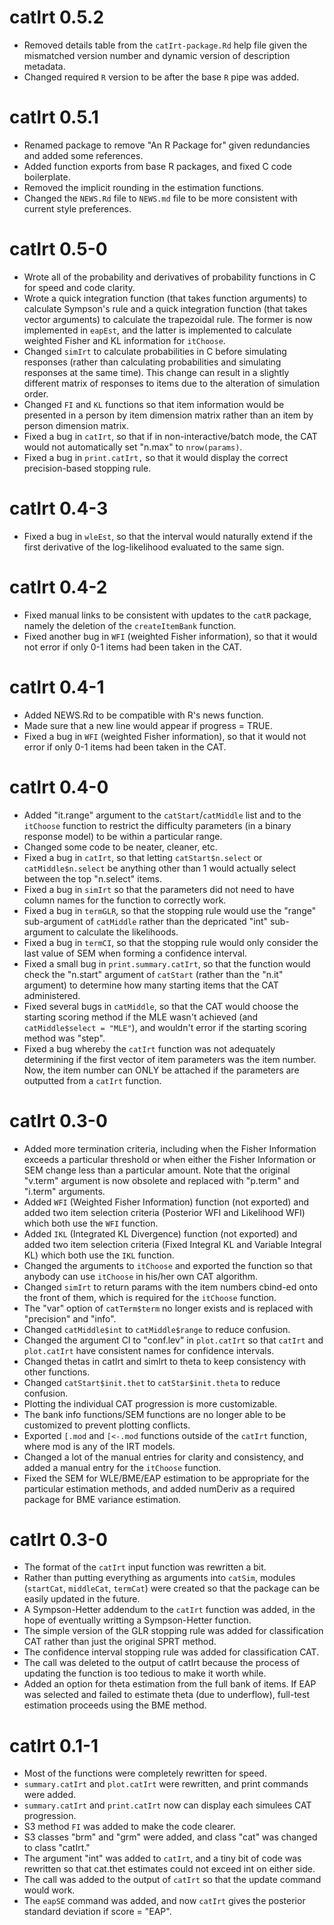 # catIrt 0.5.2

* Removed details table from the `catIrt-package.Rd` help file given the
  mismatched version number and dynamic version of description metadata.
* Changed required `R` version to be after the base `R` pipe was added.

# catIrt 0.5.1

* Renamed package to remove "An R Package for" given redundancies and added
  some references.
* Added function exports from base R packages, and fixed C code boilerplate.
* Removed the implicit rounding in the estimation functions.
* Changed the `NEWS.Rd` file to `NEWS.md` file to be more consistent with
  current style preferences.

# catIrt 0.5-0

* Wrote all of the probability and derivatives of probability functions in C for
  speed and code clarity.
* Wrote a quick integration function (that takes function arguments) to calculate
  Sympson's rule and a quick integration function (that takes vector arguments)
  to calculate the trapezoidal rule.  The former is now implemented in `eapEst`,
  and the latter is implemented to calculate weighted Fisher and KL information
  for `itChoose`.
* Changed `simIrt` to calculate probabilities in C before simulating responses
  (rather than calculating probabilities and simulating responses at the
  same time).  This change can result in a slightly different matrix of
  responses to items due to the alteration of simulation order.
* Changed `FI` and `KL` functions so that item information would be presented in a
  person by item dimension matrix rather than an item by person dimension
  matrix.
* Fixed a bug in `catIrt`, so that if in non-interactive/batch mode, the CAT
  would not automatically set "n.max" to `nrow(params)`.
* Fixed a bug in `print.catIrt,` so that it would display the correct
  precision-based stopping rule.
  
# catIrt 0.4-3

* Fixed a bug in `wleEst`, so that the interval would naturally extend if the
  first derivative of the log-likelihood evaluated to the same sign.
  
# catIrt 0.4-2

* Fixed manual links to be consistent with updates to the `catR` package, namely
  the deletion of the `createItemBank` function.
* Fixed another bug in `WFI` (weighted Fisher information), so that it would not error
  if only 0-1 items had been taken in the CAT.

# catIrt 0.4-1

* Added NEWS.Rd to be compatible with R's news function.
* Made sure that a new line would appear if progress = TRUE.
* Fixed a bug in `WFI` (weighted Fisher information), so that it would not error
  if only 0-1 items had been taken in the CAT.

# catIrt 0.4-0

* Added "it.range" argument to the `catStart`/`catMiddle` list and to the `itChoose`
  function to restrict the difficulty parameters (in a binary response model)
  to be within a particular range.
* Changed some code to be neater, cleaner, etc.
* Fixed a bug in `catIrt`, so that letting `catStart$n.select` or `catMiddle$n.select`
  be anything other than 1 would actually select between the top "n.select" items.
* Fixed a bug in `simIrt` so that the parameters did not need to have
  column names for the function to correctly work.
* Fixed a bug in `termGLR`, so that the stopping rule would use the "range"
  sub-argument of `catMiddle` rather than the depricated "int" sub-argument to
  calculate the likelihoods.
* Fixed a bug in `termCI`, so that the stopping rule would only consider the
  last value of SEM when forming a confidence interval.
* Fixed a small bug in `print.summary.catIrt`, so that the function would check
  the "n.start" argument of `catStart` (rather than the "n.it" argument) to determine
  how many starting items that the CAT administered.
* Fixed several bugs in `catMiddle`, so that the CAT would choose the starting
  scoring method if the MLE wasn't achieved (and `catMiddle$select = "MLE"`),
  and wouldn't error if the starting scoring method was "step".
* Fixed a bug whereby the `catIrt` function was not adequately determining
  if the first vector of item parameters was the item number.  Now,
  the item number can ONLY be attached if the parameters are outputted from
  a `catIrt` function.
  
# catIrt 0.3-0

* Added more termination criteria, including when the Fisher Information
  exceeds a particular threshold or when either the Fisher Information or
  SEM change less than a particular amount.  Note that the original "v.term"
  argument is now obsolete and replaced with "p.term" and "i.term" arguments.
* Added `WFI` (Weighted Fisher Information) function (not exported) and added
  two item selection criteria (Posterior WFI and Likelihood WFI) which both
  use the `WFI` function.
* Added `IKL` (Integrated KL Divergence) function (not exported) and added
  two item selection criteria (Fixed Integral KL and Variable Integral KL)
  which both use the `IKL` function.
* Changed the arguments to `itChoose` and exported the function so that anybody
  can use `itChoose` in his/her own CAT algorithm.
* Changed `simIrt` to return params with the item numbers cbind-ed onto the front
  of them, which is required for the `itChoose` function.
* The "var" option of `catTerm$term` no longer exists and is replaced with
  "precision" and "info".
* Changed `catMiddle$int` to `catMiddle$range` to reduce confusion.
* Changed the argument CI to "conf.lev" in `plot.catIrt` so that `catIrt` and
  `plot.catIrt` have consistent names for confidence intervals.
* Changed thetas in catIrt and simIrt to theta to keep consistency with other
  functions.
* Changed `catStart$init.thet` to `catStar$init.theta` to reduce confusion.
* Plotting the individual CAT progression is more customizable.
* The bank info functions/SEM functions are no longer able to be customized
  to prevent plotting conflicts.
* Exported `[.mod` and `[<-.mod` functions outside of the `catIrt` function, where
  mod is any of the IRT models.
* Changed a lot of the manual entries for clarity and consistency, and added a
  manual entry for the `itChoose` function.
* Fixed the SEM for WLE/BME/EAP estimation to be appropriate for the particular
  estimation methods, and added numDeriv as a required package for BME
  variance estimation.

# catIrt 0.3-0

* The format of the `catIrt` input function was rewritten a bit.
* Rather than putting everything as arguments into `catSim`,
  modules (`startCat`, `middleCat`, `termCat`) were created so that the
  package can be easily updated in the future.
* A Sympson-Hetter addendum to the `catIrt` function was added, in the hope
  of eventually writting a Sympson-Hetter function.
* The simple version of the GLR stopping rule was added for classification
  CAT rather than just the original SPRT method.
* The confidence interval stopping rule was added for classification CAT.
* The call was deleted to the output of catIrt because the process of updating
  the function is too tedious to make it worth while.
* Added an option for theta estimation from the full bank of items.  If
  EAP was selected and failed to estimate theta (due to underflow),
  full-test estimation proceeds using the BME method.
  
# catIrt 0.1-1

* Most of the functions were completely rewritten for speed.
* `summary.catIrt` and `plot.catIrt` were rewritten, and print commands were 
  added.
* `summary.catIrt` and `print.catIrt` now can display each simulees CAT
  progression.
* S3 method `FI` was added to make the code clearer.
* S3 classes "brm" and "grm" were added, and class "cat" was changed to 
  class "catIrt."
* The argument "int" was added to `catIrt`, and a tiny bit of code was 
  rewritten so that cat.thet estimates could not exceed int on either side.
* The call was added to the output of `catIrt` so that the update command
  would work.
* The `eapSE` command was added, and now `catIrt` gives the posterior
  standard deviation if score = "EAP".